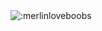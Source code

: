 <img src="https://count.getloli.com/@:merlinloveboobs?name=%3Amerlinloveboobs&theme=gelbooru&padding=7&offset=0&align=center&scale=1&pixelated=1&darkmode=auto" alt=":merlinloveboobs" />

